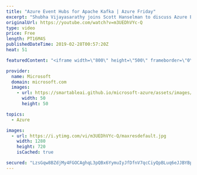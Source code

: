 ```yaml
---
title: "Azure Event Hubs for Apache Kafka | Azure Friday"
excerpt: "Shubha Vijayasarathy joins Scott Hanselman to discuss Azure Event Hubs, which makes data ingestion simple, secure, and scalable. As a distributed streaming platform, Event Hubs enables you to stream your data from any source—storing and processing millions of events per second— so you can build dynamic"
originalUrl: https://youtube.com/watch?v=m3UEDhVYc-Q
type: video
price: Free
length: PT16M4S
publishedDateTime: 2019-02-28T00:57:20Z
heat: 51

featuredContent: "<iframe width=\"800\" height=\"500\" frameborder=\"0\" src=\"https://www.youtube.com/embed/m3UEDhVYc-Q\" allow=\"accelerometer; autoplay; encrypted-media; gyroscope; picture-in-picture\" allowfullscreen></iframe>"

provider:
  name: Microsoft
  domain: microsoft.com
  images:
    - url: https://smartableai.github.io/microsoft-azure/assets/images/organizations/microsoft.com-50x50.jpg
      width: 50
      height: 50

topics:
  - Azure

images:
  - url: https://i.ytimg.com/vi/m3UEDhVYc-Q/maxresdefault.jpg
    width: 1280
    height: 720
    isCached: true

secured: "LzsGqw8BZdjMy4FGOCAghqL3pQBx6YymuIyJfDfnV7qcCiyQpBLuq6eJJBYBpYtR54dFD0QSIYp3IjRsUN12aSkhOZh5QrzCzqBzbOedfr3hJPhOrIsPR5Vz4S+XjW3ZuDuZAM42g2l9a6FUEtx5vbk3glSf+Dcln6j9Kfot70Cf9c/2F31zVhPZsuEyxK7NNNZa1/bsHanaXt9ZtKmoqtuqwJKyXT1/4hW81zYLWr60hw3F8n6YQOi3RaAtcDuFKKPk1RzLaKIMDkMfzLMCx0O12i201Ao9rSAgKRjto22KNyWc7LF4lhEx8bHrI6HSJRK0E15rEZUca6aXIJoR62DVj+G+wqMNyi259+zr4ALKVlexpJsVzLfH9BHrJ3pu3g0bqbWFTlUyqbwbrORKDEysmy5VMaG/Z9HPTrdeI/A=;Y234ZFPmzckm2mFzwUmLvw=="
---
```


